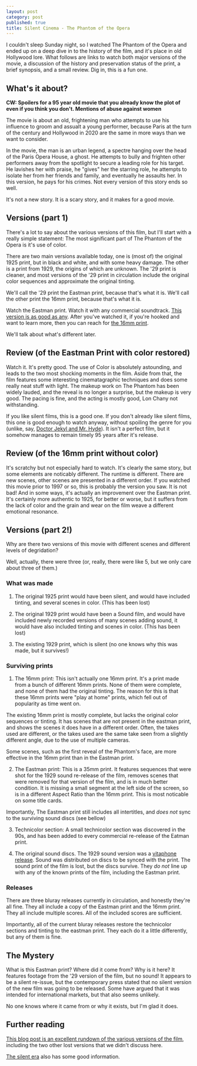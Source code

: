 ```yaml
---
layout: post
category: post
published: true
title: Silent Cinema - The Phantom of the Opera
---
```

I couldn't sleep Sunday night, so I watched The Phantom of the Opera and ended up on a deep dive in to the history of the film, and it's place in old Hollywood lore. What follows are links to watch both major versions of the movie, a discussion of the history and preservation status of the print, a brief synopsis, and a small review. Dig in, this is a fun one. 


## What's it about? 

__CW: Spoilers for a 95 year old movie that you already know the plot of even if you think you don't. Mentions of abuse against women__ 

The movie is about an old, frightening man who attempts to use his influence to groom and assualt a young performer, because Paris at the turn of the century and Hollywood in 2020 are the same in more ways than we want to consider. 

In the movie, the man is an urban legend, a spectre hanging over the head of the Paris Opera House, a ghost. He attempts to bully and frighten other performers away from the spotlight to secure a leading role for his target. He lavishes her with praise, he "gives" her the starring role, he attempts to isolate her from her friends and family, and eventually he assaults her. In this version, he pays for his crimes. Not every version of this story ends so well.  

It's not a new story. It is a scary story, and it makes for a good movie. 

## Versions (part 1) 

There's a lot to say about the various versions of this film, but I'll start with a really simple statement: The most significant part of The Phantom of the Opera is it's use of color. 

There are two main versions available today, one is (most of) the original 1925 print, but in black and white, and with some heavy damage. The other is a print from 1929, the origins of which are unknown. The '29 print is cleaner, and most versions of the '29 print in circulation include the original color sequences and approximate the original tinting. 

We'll call the '29 print the Eastman print, because that's what it is. We'll call the other print the 16mm print, because that's what it is.

Watch the Eastman print. Watch it with any commercial soundtrack. [This version is as good as any](https://peertube.mastodon.host/videos/watch/8b1ada89-b0e1-4bd3-9c2d-3695193f65b2). After you've watched it, if you're hooked and want to learn more, then you can reach for [the 16mm print](https://peertube.mastodon.host/videos/watch/32391a28-1ee9-4a90-aabe-4c74107baf30). 

We'll talk about what's different later. 

## Review (of the Eastman Print with color restored) 

Watch it. It's pretty good. The use of Color is absolutely astounding, and leads to the two most shocking moments in the film. Aside from that, the film features some interesting cinematagraphic techniques and does some really neat stuff with light. The makeup work on The Phantom has been widely lauded, and the reveal is no longer a surprise, but the makeup is very good. The pacing is fine, and the acting is mostly good, Lon Chany not withstanding. 

If you like silent films, this is a good one. If you don't already like silent films, this one is good enough to watch anyway, without spoiling the genre for you (unlike, say, [Doctor Jekyl and Mr. Hyde](http://ajroach42.com/silent-cinema-dr-jekyll-and-mr-hyde-1920/)). It isn't a perfect film, but it somehow manages to remain timely 95 years after it's release. 

## Review (of the 16mm print without color) 

It's scratchy but not especially hard to watch. It's clearly the same story, but some elements are noticably different. The runtime is different. There are new scenes, other scenes are presented in a different order. If you watched this movie prior to 1997 or so, this is probably the version you saw. It is not bad! And in some ways, it's actually an improvement over the Eastman print. It's certainly more authentic to 1925, for better or worse, but it suffers from the lack of color and the grain and wear on the film weave a different emotional resonance. 

## Versions (part 2!) 

Why are there two versions of this movie with different scenes and different levels of degridation? 

Well, actually, there were three (or, really, there were like 5, but we only care about three of them.) 

### What was made

1) The original 1925 print would have been silent, and would have included tinting, and several scenes in color. (This has been lost) 

2) The original 1929 print would have been a Sound film, and would have included newly recorded versions of many scenes adding sound, it would have also included tinting and scenes in color. (This has been lost) 

3) The existing 1929 print, which is silent (no one knows why this was made, but it survives!) 

### Surviving prints 

1) The 16mm print: This isn't actually one 16mm print. It's a print made from a bunch of different 16mm prints. None of them were complete, and none of them had the original tinting. The reason for this is that these 16mm prints were "play at home" prints, which fell out of popularity as time went on. 

The existing 16mm print is mostly complete, but lacks the original color sequences or tinting. It has scenes that are not present in the eastman print, and shows the scenes it does have in a different order. Often, the takes used are different, or the takes used are the same take seen from a slightly different angle, due to the use of multiple cameras. 

Some scenes, such as the first reveal of the Phantom's face, are more effective in the 16mm print than in the Eastman print. 

2) The Eastman print: This is a 35mm print. It features sequences that were shot for the 1929 sound re-release of the film, removes scenes that were removed for that version of the film, and is in much better condition. It is missing a small segment at the left side of the screen, so is in a different Aspect Ratio than the 16mm print. This is most noticable on some title cards. 

Importantly, The Eastman print still includes all intertitles, and *does not* sync to the surviving sound discs (see bellow) 

3) Technicolor section: A small technicolor section was discovered in the 90s, and has been added to every commercial re-release of the Eatman print. 

4) The original sound discs. The 1929 sound version was a [vitaphone release](https://en.wikipedia.org/wiki/Vitaphone). Sound was distributed on discs to be synced with the print. The sound print of the film is lost, but the discs survive. They *do not* line up with any of the known prints of the film, including the Eastman print. 

### Releases 

There are three bluray releases currently in circulation, and honestly they're all fine. They all include a copy of the Eastman print and the 16mm print. They all include multiple scores. All of the included scores are sufficient. 

Importantly, all of the current bluray releases restore the technicolor sections and tinting to the eastman print. They each do it a little differently, but any of them is fine. 


## The Mystery 

What is this Eastman print? Where did it come from? Why is it here? It features footage from the '29 version of the film, but no sound! It appears to be a silent re-issue, but the contemporary press stated that no silent version of the new film was going to be released. Some have argued that it was intended for international markets, but that also seems unlikely. 

No one knows where it came from or why it exists, but I'm glad it does. 

## Further reading 

[This blog post is an excellent rundown of the various versions of the film](http://nerdlypleasures.blogspot.com/2013/12/versions-and-sources-of-phantom-of-opera.html), including the two other lost versions that we didn't discuss here. 

[The silent era](https://www.silentera.com/PSFL/data/P/PhantomOfTheOpera1925.html) also has some good information.
